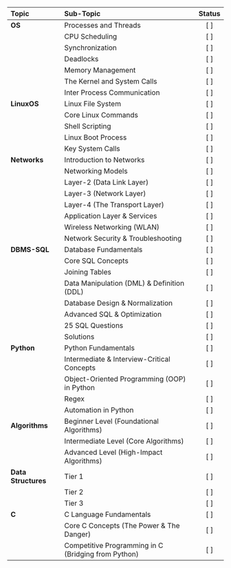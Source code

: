 | Topic           | Sub-Topic                                       | Status |
| :-------------- | :---------------------------------------------- | :----: |
| **OS**          | Processes and Threads                           | [ ]    |
|                 | CPU Scheduling                                  | [ ]    |
|                 | Synchronization                                 | [ ]    |
|                 | Deadlocks                                       | [ ]    |
|                 | Memory Management                               | [ ]    |
|                 | The Kernel and System Calls                     | [ ]    |
|                 | Inter Process Communication                     | [ ]    |
| **LinuxOS**     | Linux File System                               | [ ]    |
|                 | Core Linux Commands                             | [ ]    |
|                 | Shell Scripting                                 | [ ]    |
|                 | Linux Boot Process                              | [ ]    |
|                 | Key System Calls                                | [ ]    |
| **Networks**    | Introduction to Networks                        | [ ]    |
|                 | Networking Models                               | [ ]    |
|                 | Layer-2 (Data Link Layer)                       | [ ]    |
|                 | Layer-3 (Network Layer)                         | [ ]    |
|                 | Layer-4 (The Transport Layer)                   | [ ]    |
|                 | Application Layer & Services                    | [ ]    |
|                 | Wireless Networking (WLAN)                      | [ ]    |
|                 | Network Security & Troubleshooting              | [ ]    |
| **DBMS-SQL**    | Database Fundamentals                           | [ ]    |
|                 | Core SQL Concepts                               | [ ]    |
|                 | Joining Tables                                  | [ ]    |
|                 | Data Manipulation (DML) & Definition (DDL)      | [ ]    |
|                 | Database Design & Normalization                 | [ ]    |
|                 | Advanced SQL & Optimization                     | [ ]    |
|                 | 25 SQL Questions                                | [ ]    |
|                 | Solutions                                       | [ ]    |
| **Python**      | Python Fundamentals                             | [ ]    |
|                 | Intermediate & Interview-Critical Concepts      | [ ]    |
|                 | Object-Oriented Programming (OOP) in Python     | [ ]    |
|                 | Regex                                           | [ ]    |
|                 | Automation in Python                            | [ ]    |
| **Algorithms**  | Beginner Level (Foundational Algorithms)        | [ ]    |
|                 | Intermediate Level (Core Algorithms)            | [ ]    |
|                 | Advanced Level (High-Impact Algorithms)         | [ ]    |
| **Data Structures** | Tier 1                                      | [ ]    |
|                 | Tier 2                                          | [ ]    |
|                 | Tier 3                                          | [ ]    |
| **C**           | C Language Fundamentals                         | [ ]    |
|                 | Core C Concepts (The Power & The Danger)        | [ ]    |
|                 | Competitive Programming in C (Bridging from Python) | [ ]    |